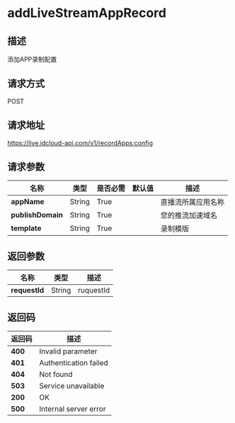# addLiveStreamAppRecord


## 描述
添加APP录制配置

## 请求方式
POST

## 请求地址
https://live.jdcloud-api.com/v1/recordApps:config


## 请求参数
|名称|类型|是否必需|默认值|描述|
|---|---|---|---|---|
|**appName**|String|True| |直播流所属应用名称|
|**publishDomain**|String|True| |您的推流加速域名|
|**template**|String|True| |录制模版|


## 返回参数
|名称|类型|描述|
|---|---|---|
|**requestId**|String|ruquestId|


## 返回码
|返回码|描述|
|---|---|
|**400**|Invalid parameter|
|**401**|Authentication failed|
|**404**|Not found|
|**503**|Service unavailable|
|**200**|OK|
|**500**|Internal server error|
